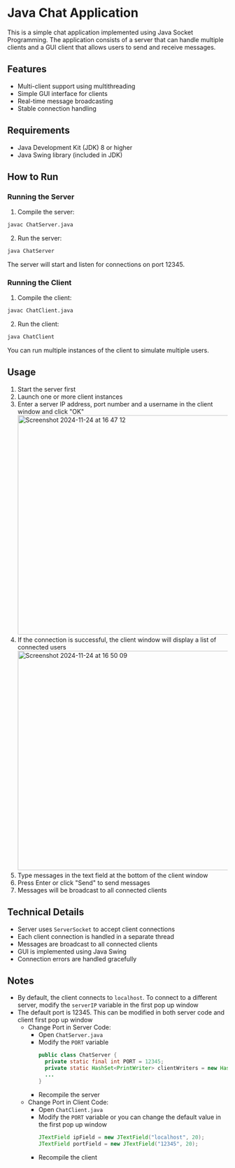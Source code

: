 # Java Chat Application

This is a simple chat application implemented using Java Socket Programming. The application consists of a server that can handle multiple clients and a GUI client that allows users to send and receive messages.

## Features

- Multi-client support using multithreading
- Simple GUI interface for clients
- Real-time message broadcasting
- Stable connection handling

## Requirements

- Java Development Kit (JDK) 8 or higher
- Java Swing library (included in JDK)

## How to Run

### Running the Server

1. Compile the server:
```bash
javac ChatServer.java
```

2. Run the server:
```bash
java ChatServer
```

The server will start and listen for connections on port 12345.

### Running the Client

1. Compile the client:
```bash
javac ChatClient.java
```

2. Run the client:
```bash
java ChatClient
```

You can run multiple instances of the client to simulate multiple users.

## Usage

1. Start the server first
2. Launch one or more client instances
3. Enter a server IP address, port number and a username in the client window and click "OK"
   <img width="501" alt="Screenshot 2024-11-24 at 16 47 12" src="https://github.com/user-attachments/assets/0564fe8f-fbd7-41cb-8090-3ebe96ab4def">
5. If the connection is successful, the client window will display a list of connected users
   <img width="501" alt="Screenshot 2024-11-24 at 16 50 09" src="https://github.com/user-attachments/assets/788ad791-899e-42a7-bd56-83c4fe2561d4">
7. Type messages in the text field at the bottom of the client window
8. Press Enter or click "Send" to send messages
9. Messages will be broadcast to all connected clients

## Technical Details

- Server uses `ServerSocket` to accept client connections
- Each client connection is handled in a separate thread
- Messages are broadcast to all connected clients
- GUI is implemented using Java Swing
- Connection errors are handled gracefully

## Notes

- By default, the client connects to `localhost`. To connect to a different server, modify the `serverIP` variable in the first pop up window
- The default port is 12345. This can be modified in both server code and client first pop up window
  - Change Port in Server Code:
    - Open `ChatServer.java`
    - Modify the `PORT` variable
      ```java
      public class ChatServer {
        private static final int PORT = 12345;
        private static HashSet<PrintWriter> clientWriters = new HashSet<>();
        ...
      }
      ```
    - Recompile the server
  - Change Port in Client Code:
    - Open `ChatClient.java`  
    - Modify the `PORT` variable or you can change the default value in the first pop up window
      ```java
      JTextField ipField = new JTextField("localhost", 20);
      JTextField portField = new JTextField("12345", 20);
      ```
    - Recompile the client
  
